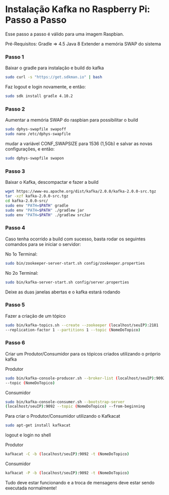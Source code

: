 # Instalação Kafka no Raspberry Pi: Passo a Passo

Esse passo a passo é válido para uma imagem Raspbian.

Pré-Requisitos:
Gradle => 4.5
Java 8
Extender a memória SWAP do sistema

### Passo 1
Baixar o gradle para instalação e build do kafka
```bash
sudo curl -s "https://get.sdkman.io" | bash
```
Faz logout e login novamente, e então:
```bash
sudo sdk install gradle 4.10.2
```

### Passo 2
Aumentar a memória SWAP do raspbian para possibilitar o build
```bash
sudo dphys-swapfile swapoff
sudo nano /etc/dphys-swapfile
```
mudar a variável CONF_SWAPSIZE para 1536 (1,5Gb) e salvar as novas 
configurações, e então:
```bash
sudo dphys-swapfile swapon
```

### Passo 3
Baixar o Kafka, descompactar e fazer a build
```bash
wget https://www-eu.apache.org/dist/kafka/2.0.0/kafka-2.0.0-src.tgz
tar -xzf kafka-2.0.0-src.tgz
cd kafka-2.0.0-src/
sudo env "PATH=$PATH" gradle
sudo env "PATH=$PATH" ./gradlew jar
sudo env "PATH=$PATH" ./gradlew srcJar
```

### Passo 4
Caso tenha ocorrido a build com sucesso, basta rodar os seguintes 
comandos para se iniciar o servidor:

No 1o Terminal:
```bash
sudo bin/zookeeper-server-start.sh config/zookeeper.properties
```

No 2o Terminal:
```bash
sudo bin/kafka-server-start.sh config/server.properties
```

Deixe as duas janelas abertas e o kafka estará rodando

### Passo 5
Fazer a criação de um tópico
```bash
sudo bin/kafka-topics.sh --create --zookeeper (localhost/seuIP):2181 
--replication-factor 1 --partitions 1 --topic (NomeDoTopico)
```

### Passo 6
Criar um Produtor/Consumidor para os tópicos criados utilizando o 
próprio kafka

Produtor
```bash
sudo bin/kafka-console-producer.sh --broker-list (localhost/seuIP):9092 
--topic (NomeDoTopico)
```
Consumidor
```bash
sudo bin/kafka-console-consumer.sh --bootstrap-server 
(localhost/seuIP):9092 --topic (NomeDoTopico) --from-beginning
```

Para criar o Produtor/Consumidor utilizando o Kafkacat
```bash
sudo apt-get install kafkacat
```

logout e login no shell

Produtor
```bash
kafkacat -C -b (localhost/seuIP):9092 -t (NomeDoTopico)
```

Consumidor
```bash
kafkacat -P -b (localhost/seuIP):9092 -t (NomeDoTopico)
```

Tudo deve estar funcionando e a troca de mensagens deve estar sendo 
executada normalmente!

